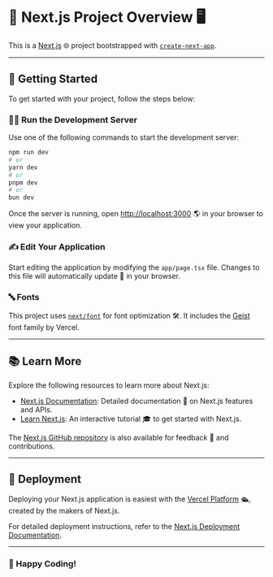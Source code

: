 # 🚀 Next.js Project Overview 🖥️

This is a [Next.js](https://nextjs.org) 🌐 project bootstrapped with [`create-next-app`](https://nextjs.org/docs/app/api-reference/cli/create-next-app).

---

## 🏁 Getting Started

To get started with your project, follow the steps below:

### 🏃‍♂️ Run the Development Server

Use one of the following commands to start the development server:

```bash
npm run dev
# or
yarn dev
# or
pnpm dev
# or
bun dev
```

Once the server is running, open [http://localhost:3000](http://localhost:3000) 🌎 in your browser to view your application.

### ✍️ Edit Your Application

Start editing the application by modifying the `app/page.tsx` file. Changes to this file will automatically update 🔄 in your browser.

### 🔤 Fonts

This project uses [`next/font`](https://nextjs.org/docs/app/building-your-application/optimizing/fonts) for font optimization 🛠️. It includes the [Geist](https://vercel.com/font) font family by Vercel.

---

## 📚 Learn More

Explore the following resources to learn more about Next.js:

- [Next.js Documentation](https://nextjs.org/docs): Detailed documentation 📖 on Next.js features and APIs.
- [Learn Next.js](https://nextjs.org/learn): An interactive tutorial 🎓 to get started with Next.js.

The [Next.js GitHub repository](https://github.com/vercel/next.js) is also available for feedback 💬 and contributions.

---

## 🚢 Deployment

Deploying your Next.js application is easiest with the [Vercel Platform](https://vercel.com/new?utm_medium=default-template&filter=next.js&utm_source=create-next-app&utm_campaign=create-next-app-readme) 🛳️, created by the makers of Next.js.

For detailed deployment instructions, refer to the [Next.js Deployment Documentation](https://nextjs.org/docs/app/building-your-application/deploying).

---

### 🎉 Happy Coding!